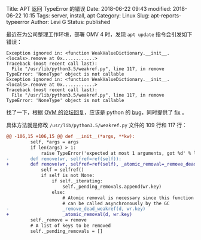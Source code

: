Title: APT 返回 TypeError 的错误
Date: 2018-06-22 09:43
modified: 2018-06-22 10:15
Tags: server, install, apt
Category: Linux
Slug: apt-reports-typeerror
Author: Levi G
Status: published

最近在为公司整理工作环境，部署 OMV 4 时，发现 `apt update` 指令会引发如下错误：

```text
Exception ignored in: <function WeakValueDictionary.__init__.<locals>.remove at 0x............>
Traceback (most recent call last):
  File "/usr/lib/python3.5/weakref.py", line 117, in remove
TypeError: 'NoneType' object is not callable
Exception ignored in: <function WeakValueDictionary.__init__.<locals>.remove at 0x............>
Traceback (most recent call last):
  File "/usr/lib/python3.5/weakref.py", line 117, in remove
TypeError: 'NoneType' object is not callable
```

找了一下，根据 [OVM 的论坛回复](https://forum.openmediavault.org/index.php/Thread/19658-Upgrade-Debian-9-and-4-x/?postID=154150#post154150)，应该是 python 的 [bug](https://bugs.python.org/issue29519)，同时提供了 [fix](https://github.com/python/cpython/commit/9cd7e17640a49635d1c1f8c2989578a8fc2c1de6) 。

具体方法就是修改 `/usr/lib/python3.5/weakref.py` 文件的 109 行和 117 行：

```diff
@@ -106,15 +106,15 @@ def __init__(*args, **kw):
         self, *args = args
         if len(args) > 1:
             raise TypeError('expected at most 1 arguments, got %d' % len(args))
-        def remove(wr, selfref=ref(self)):
+        def remove(wr, selfref=ref(self), _atomic_removal=_remove_dead_weakref):
             self = selfref()
             if self is not None:
                 if self._iterating:
                     self._pending_removals.append(wr.key)
                 else:
                     # Atomic removal is necessary since this function
                     # can be called asynchronously by the GC
-                    _remove_dead_weakref(d, wr.key)
+                    _atomic_removal(d, wr.key)
         self._remove = remove
         # A list of keys to be removed
         self._pending_removals = []
```

